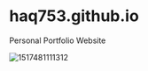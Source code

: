 # haq753.github.io
Personal Portfolio Website


![1517481111312](https://github.com/haq753/haq753.github.io/assets/119559735/19e289b7-fa26-4160-841d-0ea32fcb192d)

